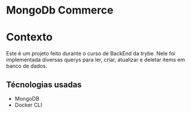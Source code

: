 # MongoDb Commerce

# Contexto
Este é um projeto feito durante o curso de BackEnd da trybe. Nele foi implementada diversas querys para ler, criar, atualizar e deletar items em banco de dados.

## Técnologias usadas

- MongoDB
- Docker CLI
